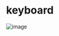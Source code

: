 # keyboard
![image](https://github.com/user-attachments/assets/ab39eaac-d164-4486-9fad-8bcadddcebe0)
